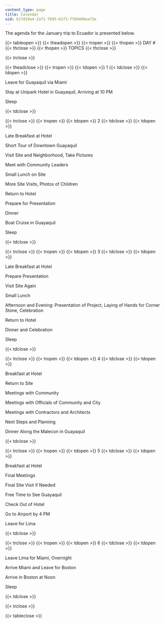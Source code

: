 ```yaml
---
content_type: page
title: Calendar
uid: b17d19a4-2af1-7b93-61f3-f7b9409ea72e
---
```


The agenda for the January trip to Ecuador is presented below.

{{< tableopen >}}
{{< theadopen >}}
{{< tropen >}}
{{< thopen >}}
DAY #
{{< thclose >}}
{{< thopen >}}
TOPICS
{{< thclose >}}

{{< trclose >}}

{{< theadclose >}}
{{< tropen >}}
{{< tdopen >}}
1
{{< tdclose >}}
{{< tdopen >}}


Leave for Guayaquil via Miami

Stay at Unipark Hotel in Guayaquil, Arriving at 10 PM

Sleep


{{< tdclose >}}

{{< trclose >}}
{{< tropen >}}
{{< tdopen >}}
2
{{< tdclose >}}
{{< tdopen >}}


Late Breakfast at Hotel

Short Tour of Downtown Guayaquil

Visit Site and Neighborhood, Take Pictures

Meet with Community Leaders

Small Lunch on Site

More Site Visits, Photos of Children

Return to Hotel

Prepare for Presentation

Dinner

Boat Cruise in Guayaquil

Sleep


{{< tdclose >}}

{{< trclose >}}
{{< tropen >}}
{{< tdopen >}}
3
{{< tdclose >}}
{{< tdopen >}}


Late Breakfast at Hotel

Prepare Presentation

Visit Site Again

Small Lunch

Afternoon and Evening: Presentation of Project, Laying of Hands for Corner Stone, Celebration

Return to Hotel

Dinner and Celebration

Sleep


{{< tdclose >}}

{{< trclose >}}
{{< tropen >}}
{{< tdopen >}}
4
{{< tdclose >}}
{{< tdopen >}}


Breakfast at Hotel

Return to Site

Meetings with Community

Meetings with Officials of Community and City

Meetings with Contractors and Architects

Next Steps and Planning

Dinner Along the Malecon in Guayaquil


{{< tdclose >}}

{{< trclose >}}
{{< tropen >}}
{{< tdopen >}}
5
{{< tdclose >}}
{{< tdopen >}}


Breakfast at Hotel

Final Meetings

Final Site Visit if Needed

Free Time to See Guayaquil

Check Out of Hotel

Go to Airport by 4 PM

Leave for Lima


{{< tdclose >}}

{{< trclose >}}
{{< tropen >}}
{{< tdopen >}}
6
{{< tdclose >}}
{{< tdopen >}}


Leave Lima for Miami, Overnight

Arrive Miami and Leave for Boston

Arrive in Boston at Noon

Sleep


{{< tdclose >}}

{{< trclose >}}

{{< tableclose >}}